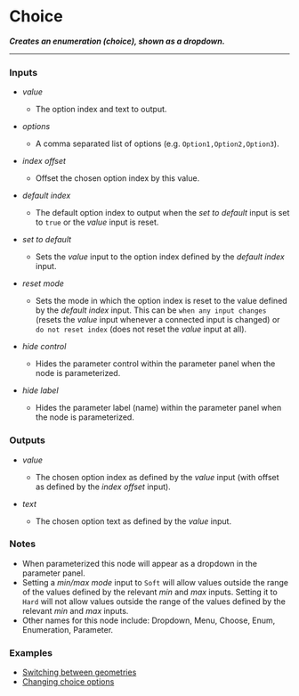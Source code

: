 # Choice

**_Creates an enumeration (choice), shown as a dropdown._**

---

### Inputs

* _value_

  * The option index and text to output.

* _options_

  * A comma separated list of options (e.g. `Option1,Option2,Option3`).

* _index offset_

  * Offset the chosen option index by this value.

* _default index_

  * The default option index to output when the _set to default_ input is set to `true` or the _value_ input is reset.

* _set to default_

  * Sets the _value_ input to the option index defined by the _default index_ input.

* _reset mode_

  * Sets the mode in which the option index is reset to the value defined by the _default index_ input. This can be `when any input changes` (resets the _value_ input whenever a connected input is changed) or `do not reset index` (does not reset the _value_ input at all).

* _hide control_

  * Hides the parameter control within the parameter panel when the node is parameterized.

* _hide label_

  * Hides the parameter label (name) within the parameter panel when the node is parameterized.


### Outputs

* _value_

  * The chosen option index as defined by the _value_ input (with offset as defined by the _index offset_ input).

* _text_

  * The chosen option text as defined by the _value_ input.


### Notes



* When parameterized this node will appear as a dropdown in the parameter panel.
* Setting a _min/max mode_ input to `Soft` will allow values outside the range of the values defined by the relevant _min_ and _max_ inputs. Setting it to `Hard` will not allow values outside the range of the values defined by the relevant _min_ and _max_ inputs.
* Other names for this node include: Dropdown, Menu, Choose, Enum, Enumeration, Parameter.


### Examples


* <a href="https://creator.trimble.com/graph?assetURI=whp:2a6de14a-1611-4d3a-959f-a1c34eae6bca&version=latest" target="_blank">Switching between geometries</a>
* <a href="https://creator.trimble.com/graph?assetURI=whp:c7dc99f1-334b-47ae-9622-fb38812db203&version=latest" target="_blank">Changing choice options</a>